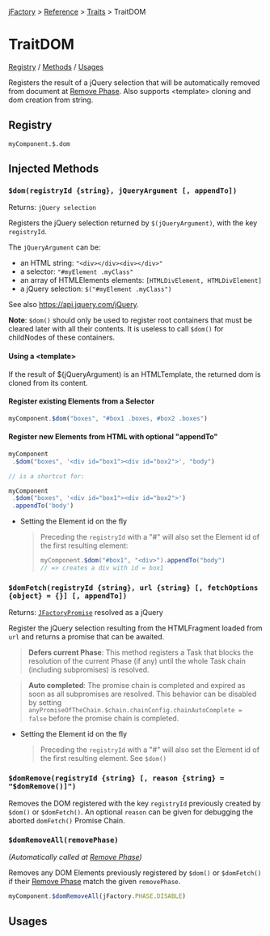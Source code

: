 [jFactory](index.md) > [Reference](ref-index.md) > [Traits](ref-index.md#traits-component-features) > TraitDOM

# TraitDOM

[Registry](#registry) / [Methods](#injected-methods) / [Usages](#usages)

Registers the result of a jQuery selection that will be automatically removed from document at [Remove Phase](TraitService-Phases.md#remove-phase).
Also supports \<template\> cloning and dom creation from string.

## Registry
`myComponent.$.dom`

## Injected Methods

### `$dom(registryId {string}, jQueryArgument [, appendTo])`
Returns: `jQuery selection`

Registers the jQuery selection returned by `$(jQueryArgument)`, with the key `registryId`.

The `jQueryArgument` can be:
- an HTML string: `"<div></div><div></div>"`
- a selector: `"#myElement .myClass"`
- an array of HTMLElements elements: `[HTMLDivElement, HTMLDivElement]`
- a jQuery selection: `$("#myElement .myClass")` 

See also https://api.jquery.com/jQuery.
 
**Note**: `$dom()` should only be used to register root containers that
 must be cleared later with all their contents. It is useless to call
 `$dom()` for childNodes of these containers.       

#### Using a \<template\>
If the result of $(jQueryArgument) is an HTMLTemplate, the returned dom is cloned from its content.

#### Register existing Elements from a Selector
   ```javascript
   myComponent.$dom("boxes", "#box1 .boxes, #box2 .boxes")
   ```

#### Register new Elements from HTML with optional "appendTo"

   ```javascript
   myComponent
    .$dom("boxes", '<div id="box1"><div id="box2">', "body")
  
   // is a shortcut for:

   myComponent
    .$dom("boxes", '<div id="box1"><div id="box2">')
    .appendTo('body')
   ```
* Setting the Element id on the fly
    
    >Preceding the `registryId` with a "#" will also set the Element id of the first resulting element:    
    >```javascript
    >myComponent.$dom("#box1", "<div>").appendTo("body")
    >// => creates a div with id = box1
    >```

### `$domFetch(registryId {string}, url {string} [, fetchOptions {object} = {}] [, appendTo])`
Returns: [`JFactoryPromise`](JFactoryPromise.md) resolved as a jQuery 

Register the jQuery selection resulting from the HTMLFragment loaded from `url` and returns a promise that can be awaited.

>**Defers current Phase**: This method registers a Task that blocks the resolution of the current Phase (if any) until the whole Task chain (including subpromises) is resolved.

>**Auto completed**: The promise chain is completed and expired as soon as all subpromises are resolved. This behavior can be disabled by setting `anyPromiseOfTheChain.$chain.chainConfig.chainAutoComplete = false` before the promise chain is completed.

* Setting the Element id on the fly 
    
    >Preceding the `registryId` with a "#" will also set the Element id of the first resulting element.
    See `$dom()`    

### `$domRemove(registryId {string} [, reason {string} = "$domRemove()]")`

Removes the DOM registered with the key `registryId` previously created by `$dom()` or `$domFetch()`. 
An optional `reason` can be given for debugging the aborted `domFetch()` Promise Chain.

### `$domRemoveAll(removePhase)`

*(Automatically called at [Remove Phase](TraitService-Phases.md#remove-phase))*

Removes any DOM Elements previously registered by `$dom()` or `$domFetch()` if their [Remove Phase](TraitService-Phases.md#remove-phase) match the given `removePhase`.

```javascript
myComponent.$domRemoveAll(jFactory.PHASE.DISABLE)
```

## Usages
<!--
```javascript
let myComponent = jFactory("myComponent", {
    html : `
        <div id="container1"></div>
        <div id="container2"></div>
    `,
    onInstall() {
        // Create and register DOM Elements
        this.$dom("myContainers", this.html)
            .appendTo('body');

        // Import and register DOM Elements
        this.$domFetch("myAssets", "asset.html")
            .then(dom=>dom.appendTo('body'));
    },
    onEnable() {
        // simulate some external creations
        let htmlElement = $('<div></div>').appendTo('body')[0];
        $('<div class="view"></div><div class="view"></div>').appendTo('body');

        // Register existing DOM Elements using a jQuery selector
        this.$dom("myViews", "body div.view");

        // Register a DOM Element using an HTMLElement
        this.$dom("myTempDiv", htmlElement);
    }
});

await myComponent.$install(true); // install() + enable() 
await myComponent.$disable(); // Removed myViews and myTempDiv from document and registry 
await myComponent.$enable(); // Recreates them

// Add another elements while enabled 
myComponent.$dom('myAssets2', '<div id="asset2a"><div id="asset2b">')
    .appendTo('body');

// Force the removal of all DOM marked to be removed at disable phase:
// myViews, myTempDiv, myAssets2, but not myContainers, myAssets
myComponent.$domRemoveAll(jFactory.PHASE.DISABLE);

await myComponent.$uninstall(); // removes everything
```
-->